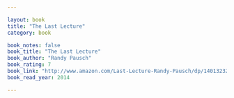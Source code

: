 ```yaml
---

layout: book
title: "The Last Lecture"
category: book

book_notes: false
book_title: "The Last Lecture"
book_author: "Randy Pausch"
book_rating: 7
book_link: "http://www.amazon.com/Last-Lecture-Randy-Pausch/dp/1401323251/"
book_read_year: 2014

---
```

